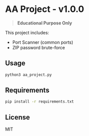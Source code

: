 # AA Project - v1.0.0

> **Educational Purpose Only**

This project includes:
- Port Scanner (common ports)
- ZIP password brute-force

## Usage

```bash
python3 aa_project.py
```

## Requirements

```bash
pip install -r requirements.txt
```

## License

MIT
